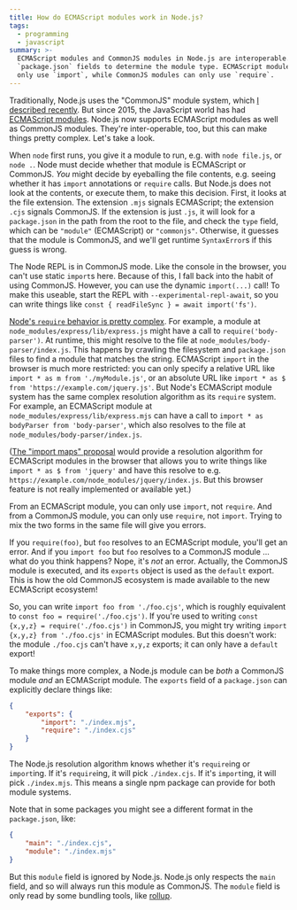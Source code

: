 ```yaml
---
title: How do ECMAScript modules work in Node.js?
tags:
  - programming
  - javascript
summary: >-
  ECMAScript modules and CommonJS modules in Node.js are interoperable. Node.js looks at file extensions and
  `package.json` fields to determine the module type. ECMAScript modules can
  only use `import`, while CommonJS modules can only use `require`.
---
```


Traditionally, Node.js uses the "CommonJS" module system,
which [I described recently](/2020/09/27/what-does-the-require-function-do-in-nodejs/).
But since 2015, the JavaScript world has had [ECMAScript modules](/2020/09/25/javascript-modules-for-grumpy-developers-from-2005/).
Node.js now supports ECMAScript modules as well as CommonJS modules.
They're inter-operable, too, but this can make things pretty complex.
Let's take a look.

When `node` first runs, you give it a module to run,
e.g. with `node file.js`, or `node .`.
Node must decide whether that module is ECMAScript or CommonJS.
_You_ might decide by eyeballing the file contents,
e.g. seeing whether it has `import` annotations or `require` calls.
But Node.js does not look at the contents, or execute them, to make this decision.
First, it looks at the file extension.
The extension `.mjs` signals ECMAScript;
the extension `.cjs` signals CommonJS.
If the extension is just `.js`,
it will look for a `package.json` in the path from the root to the file,
and check the `type` field,
which can be `"module"` (ECMAScript) or `"commonjs"`.
Otherwise, it guesses that the module is CommonJS,
and we'll get runtime `SyntaxError`s if this guess is wrong.

The Node REPL is in CommonJS mode.
Like the console in the browser,
you can't use static `import`s here.
Because of this, I fall back into the habit of using CommonJS.
However, you can use the dynamic `import(...)` call!
To make this useable,
start the REPL with `--experimental-repl-await`,
so you can write things like `const { readFileSync } = await import('fs')`.

[Node's `require` behavior is pretty complex](https://nodejs.org/api/modules.html#modules_all_together).
For example, a module at `node_modules/express/lib/express.js` might have a call to `require('body-parser')`.
At runtime, this might resolve to the file at `node_modules/body-parser/index.js`.
This happens by crawling the filesystem and `package.json` files to find a module that matches the string.
ECMAScript `import` in the browser is much more restricted:
you can only specify a relative URL like `import * as m from './myModule.js'`,
or an absolute URL like `import * as $ from 'https://example.com/jquery.js'`.
But Node's ECMAScript module system has the same complex resolution algorithm as its `require` system.
For example, an ECMAScript module at `node_modules/express/lib/express.mjs`
can have a call to `import * as bodyParser from 'body-parser'`,
which also resolves to the file at `node_modules/body-parser/index.js`.

([The "import maps" proposal](https://github.com/WICG/import-maps)
would provide a resolution algorithm for ECMAScript modules in the browser
that allows you to write things like `import * as $ from 'jquery'`
and have this resolve to e.g. `https://example.com/node_modules/jquery/index.js`.
But this browser feature is not really implemented or available yet.)

From an ECMAScript module, you can only use `import`, not `require`.
And from a CommonJS module, you can only use `require`, not `import`.
Trying to mix the two forms in the same file will give you errors.

If you `require(foo)`, but `foo` resolves to an ECMAScript module, you'll get an error.
And if you `import foo` but `foo` resolves to a CommonJS module ... what do you think happens?
Nope, it's _not_ an error.
Actually, the CommonJS module is executed,
and its `exports` object is used as the `default` export.
This is how the old CommonJS ecosystem is made available to the new ECMAScript ecosystem!

So, you can write `import foo from './foo.cjs'`,
which is roughly equivalent to `const foo = require('./foo.cjs')`.
If you're used to writing `const {x,y,z} = require('./foo.cjs')` in CommonJS,
you might try writing `import {x,y,z} from './foo.cjs'` in ECMAScript modules.
But this doesn't work: the module `./foo.cjs` can't have `x,y,z` exports;
it can only have a `default` export!

To make things more complex,
a Node.js module can be _both_ a CommonJS module _and_ an ECMAScript module.
The `exports` field of a `package.json` can explicitly declare things like:

```json
{
    "exports": {
        "import": "./index.mjs",
        "require": "./index.cjs"
    }
}
```

The Node.js resolution algorithm knows whether it's `require`ing or `import`ing.
If it's `require`ing, it will pick `./index.cjs`.
If it's `import`ing, it will pick `./index.mjs`.
This means a single npm package can provide for both module systems.

Note that in some packages you might see a different format in the `package.json`,
like:

```json
{
    "main": "./index.cjs",
    "module": "./index.mjs"
}
```

But this `module` field is ignored by Node.js.
Node.js only respects the `main` field, and so will always run this module as CommonJS.
The `module` field is only read by some bundling tools,
like [rollup](https://github.com/rollup/rollup/wiki/pkg.module).
